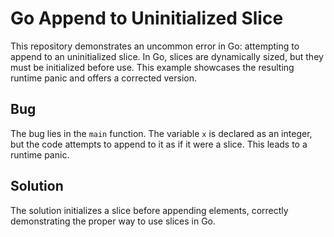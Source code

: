 # Go Append to Uninitialized Slice
This repository demonstrates an uncommon error in Go: attempting to append to an uninitialized slice.  In Go, slices are dynamically sized, but they must be initialized before use. This example showcases the resulting runtime panic and offers a corrected version.

## Bug
The bug lies in the `main` function.  The variable `x` is declared as an integer, but the code attempts to append to it as if it were a slice. This leads to a runtime panic.

## Solution
The solution initializes a slice before appending elements, correctly demonstrating the proper way to use slices in Go.